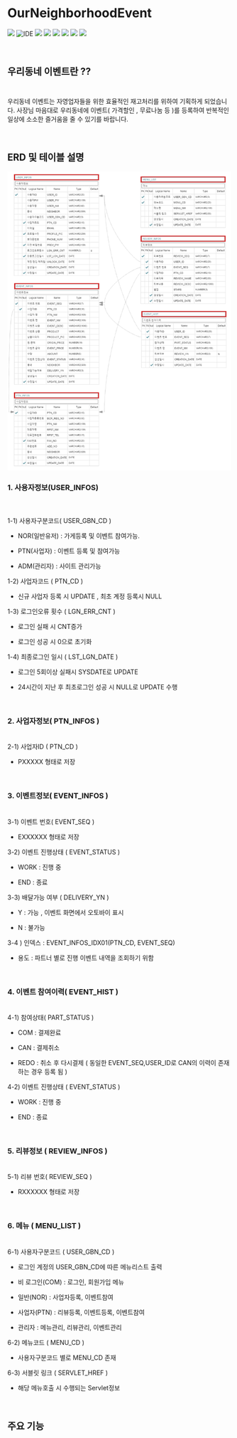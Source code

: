 # OurNeighborhoodEvent<br>

<p>
    <img src="https://img.shields.io/badge/version-1.0.0-rgb(26, 188, 156).svg" />
    <img alt="IDE" src="https://img.shields.io/badge/IDE-Eclipse Jee -rgb(26, 188, 156).svg" />
    <img src="https://img.shields.io/badge/Apache-8.5-green.svg" />
    <img src="https://img.shields.io/badge/spring-4.3.9-green.svg" />
    <img src="https://img.shields.io/badge/java-1.8-blue.svg" />  
    <img src="https://img.shields.io/badge/Mybatis-3.2.2-rgb(243, 156, 18).svg" />
    <img src="https://img.shields.io/badge/Oracle11g -rgb(243, 156, 18).svg" />
    <img src="https://img.shields.io/badge/bootstrap 4.3.7 -rgb(255, 204, 000).svg" />
</p>

<br>

## 우리동네 이벤트란 ??<br><br> 

우리동네 이벤트는 자영업자들을 위한 효율적인 재고처리를 위하여 기획하게 되었습니다.
사장님 마음대로 우리동네에 이벤트( 가격할인 , 무료나눔 등 )를 등록하여 반복적인 일상에 소소한 즐거움을 줄 수 있기를 바랍니다.

<br>

## ERD 및 테이블 설명

![erd](./readmeSource/erd.png)<br>


### 1. 사용자정보(USER_INFOS)<br><br>

<br>
1-1) 사용자구분코드( USER_GBN_CD )

- NOR(일반유저) : 가게등록 및 이벤트 참여가능.

- PTN(사업자) : 이벤트 등록 및 참여가능

- ADM(관리자) : 사이트 관리가능


1-2) 사업자코드 ( PTN_CD )

- 신규 사업자 등록 시 UPDATE , 최초 계정 등록시 NULL


1-3) 로그인오류 횟수 ( LGN_ERR_CNT )

- 로그인 실패 시 CNT증가

- 로그인 성공 시 0으로 초기화


1-4) 최종로그인 일시 ( LST_LGN_DATE )

- 로그인 5회이상 실패시 SYSDATE로 UPDATE

- 24시간이 지난 후 최초로그인 성공 시 NULL로 UPDATE 수행

<br>

### 2. 사업자정보( PTN_INFOS )<br><br>


2-1) 사업자ID ( PTN_CD )

- PXXXXX 형태로 저장

<br>

### 3. 이벤트정보( EVENT_INFOS )<br><br>


3-1) 이벤트 번호( EVENT_SEQ )

- EXXXXXX 형태로 저장


3-2) 이벤트 진행상태 ( EVENT_STATUS )

- WORK : 진행 중

- END : 종료


3-3) 배달가능 여부 ( DELIVERY_YN )

- Y : 가능 , 이벤트 화면에서 오토바이 표시

- N : 불가능


3-4 ) 인덱스 : EVENT_INFOS_IDX01(PTN_CD, EVENT_SEQ)

- 용도 : 파트너 별로 진행 이벤트 내역을 조회하기 위함

<br>

### 4. 이벤트 참여이력( EVENT_HIST )<br><br>


4-1) 참여상태( PART_STATUS )

- COM : 결제완료

- CAN : 결제취소

- REDO : 취소 후 다시결제 ( 동일한 EVENT_SEQ,USER_ID로 CAN의 이력이 존재하는 경우 등록 됨 )


4-2) 이벤트 진행상태 ( EVENT_STATUS )


- WORK : 진행 중

- END : 종료

<br>

### 5. 리뷰정보 ( REVIEW_INFOS )<br><br>


5-1) 리뷰 번호( REVIEW_SEQ )

- RXXXXXX 형태로 저장

<br>

### 6. 메뉴 ( MENU_LIST )<br><br>


6-1) 사용자구분코드 ( USER_GBN_CD )

- 로그인 계정의 USER_GBN_CD에 따른 메뉴리스트 출력

- 비 로그인(COM) : 로그인, 회원가입 메뉴

- 일반(NOR) : 사업자등록, 이벤트참여

- 사업자(PTN) : 리뷰등록, 이벤트등록, 이벤트참여

- 관리자 : 메뉴관리, 리뷰관리, 이벤트관리


6-2) 메뉴코드 ( MENU_CD )

- 사용자구분코드 별로 MENU_CD 존재


6-3) 서블릿 링크 ( SERVLET_HREF )

- 해당 메뉴호출 시 수행되는 Servlet정보

<br>

## 주요 기능
